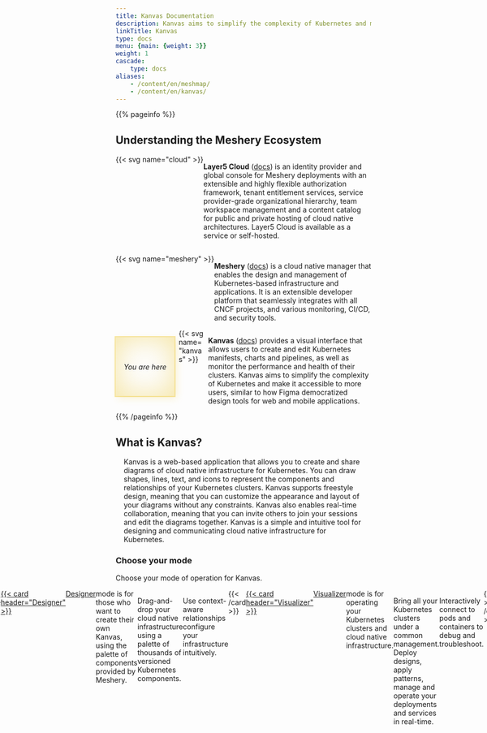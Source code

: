 ```yaml
---
title: Kanvas Documentation
description: Kanvas aims to simplify the complexity of Kubernetes and make it accessible to more users, similar to how Figma democratized design tools for web and mobile applications.
linkTitle: Kanvas
type: docs
menu: {main: {weight: 3}}
weight: 1
cascade: 
    type: docs
aliases:
    - /content/en/meshmap/
    - /content/en/kanvas/
---
```


<!-- {{% pageinfo %}}

**Meshery** is a cloud native manager that enables the design and management of Kubernetes-based infrastructure and applications. It is an extensible developer platform that seamlessly integrates with various CNCF projects, monitoring, CI/CD, and security tools.

**Kanvas** is like Figma for DevOps, as it allows you to create, test, and deploy cloud native architectures with ease and efficiency.{{% /pageinfo %}} -->
<!-- {{< figure src="layer5-cloud-provider.svg"  class="image-center-shadow" >}} -->

{{% pageinfo %}}

## Understanding the Meshery Ecosystem

<div style="display: flex; align-items: flex-start; margin-top:15px;"><div class="logo-container">{{< svg name="cloud" >}}</div>

<div style="flex: 1;">

**Layer5 Cloud** ([docs](/cloud)) is an identity provider and global console for Meshery deployments with an extensible and highly flexible authorization framework, tenant entitlement services, service provider-grade organizational hierarchy, team workspace management and a content catalog for public and private hosting of cloud native architectures. Layer5 Cloud is available as a service or self-hosted.
</div></div>

<div style="display: flex; align-items: flex-start; margin-top:15px;"><div class="logo-container">{{< svg name="meshery" >}}</div>

<div style="flex: 1;">

**Meshery** ([docs](https://docs.meshery.io)) is a cloud native manager that enables the design and management of Kubernetes-based infrastructure and applications. It is an extensible developer platform that seamlessly integrates with all CNCF projects, and various monitoring, CI/CD, and security tools.
</div></div>

<div style="display:flex; gap: .5rem;">
<div 
    style="display:flex; align-items: center; margin-bottom:2rem; margin-top: 1rem;font-style:italic; white-space: nowrap;padding: 1rem; box-shadow: inset 0 0em 4em #ebc01766, 0 0 0 2px #ebc01766, 0.3em 0.3em 1em #ebc01733;">You are here</div>
                
<div style="min-width:50px;">{{< svg name="kanvas" >}}</div>

<div>

**Kanvas** ([docs](/kanvas)) provides a visual interface that allows users to create and edit Kubernetes manifests, charts and pipelines, as well as monitor the performance and health of their clusters. Kanvas aims to simplify the complexity of Kubernetes and make it accessible to more users, similar to how Figma democratized design tools for web and mobile applications.
</div></div>
{{% /pageinfo %}}

## What is Kanvas?

<div style="display:flex;justify-content:center;margin:1rem;">Kanvas is a web-based application that allows you to create and share diagrams of cloud native infrastructure for Kubernetes. You can draw shapes, lines, text, and icons to represent the components and relationships of your Kubernetes clusters. Kanvas supports freestyle design, meaning that you can customize the appearance and layout of your diagrams without any constraints. Kanvas also enables real-time collaboration, meaning that you can invite others to join your sessions and edit the diagrams together. Kanvas is a simple and intuitive tool for designing and communicating cloud native infrastructure for Kubernetes.</div>

### Choose your mode

Choose your mode of operation for Kanvas.

<div style="display:flex;justify-content:center;">
{{< cardpane >}}
    <a href="../kanvas/designer/">
  {{< card header="Designer" >}}
    <a href="../kanvas/designer/">Designer</a> mode is for those who want to create their own Kanvas, using the palette of components provided by Meshery.
    <p>Drag-and-drop your cloud native infrastructure using a palette of thousands of versioned Kubernetes components.</p>
    <p>Use context-aware relationships configure your infrastructure intuitively.</p>
  {{< /card >}}
    </a>
  <a href="../kanvas/visualizer/">
  {{< card header="Visualizer" >}}
    <a href="../kanvas/visualizer/">Visualizer</a> mode is for operating your Kubernetes clusters and cloud native infrastructure.
    <p>Bring all your Kubernetes clusters under a common management. Deploy designs, apply patterns, manage and operate your deployments and services in real-time.</p>
    <p>Interactively connect to pods and containers to debug and troubleshoot.</p>
  {{< /card >}}
  </a>
{{< /cardpane >}}
</div>


<!-- ## What is Kanvas?

Introduce your project, including what it does or lets you do, why you would use it, and its primary goal (and how it achieves it). This should be similar to your README description, though you can go into a little more detail here if you want.

## Why do I want it?

Help your user know if your project will help them. Useful information can include:

* **What is it good for?**: What types of problems does your project solve? What are the benefits of using it?

* **What is it not good for?**: For example, point out situations that might intuitively seem suited for your project, but aren't for some reason. Also mention known limitations, scaling issues, or anything else that might let your users know if the project is not for them.

* **What is it *not yet* good for?**: Highlight any useful features that are coming soon.

## Where should I go next?

Give your users next steps from the Overview. For example:

* [Getting Started](/docs/getting-started/): Get started with $project
* [Examples](/docs/examples/): Check out some example code!
 -->
